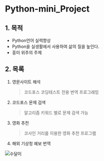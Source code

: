 # Python-mini_Project

## 1. 목적

- Python언어 실력향상
- Python을 실생활에서 사용하여 삶의 질을 높인다. 
- 흥미 위주의 주제



## 2. 목록

1. 영문사이트 해석

   >코드포스 코딩테스트 전용 번역 프로그래밍

2. 코드포스 문제 검색

   > 알고리즘 키워드 별로 문제 검색 가능

3. 영화 추천

   > 코사인 거리를 이용한 영화 추천 프로그램

4. 해외 기상청 예보 번역

   > 



![수달이](C:\Users\nyc15\github\Python-mini_project\README.assets\cute.png)

